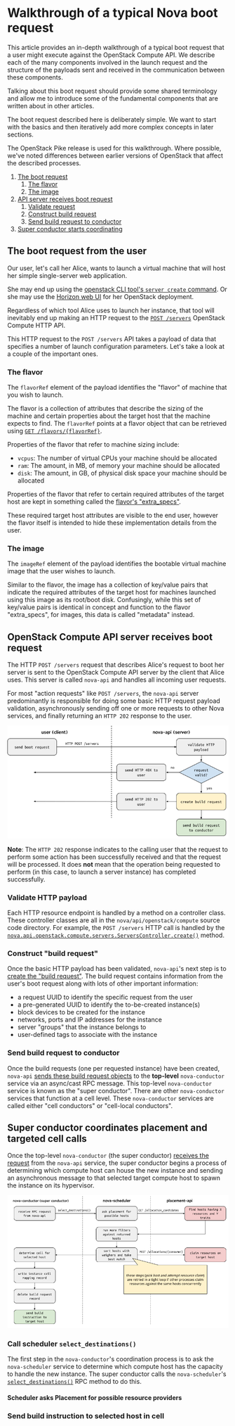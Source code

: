 # Walkthrough of a typical Nova boot request

This article provides an in-depth walkthrough of a typical boot request that a
user might execute against the OpenStack Compute API. We describe each of the
many components involved in the launch request and the structure of the
payloads sent and received in the communication between these components.

Talking about this boot request should provide some shared terminology and
allow me to introduce some of the fundamental components that are written about
in other articles.

The boot request described here is deliberately simple. We want to start with
the basics and then iteratively add more complex concepts in later sections.

The OpenStack Pike release is used for this walkthrough. Where possible, we've
noted differences between earlier versions of OpenStack that affect the
described processes.

1. [The boot request](#the-boot-request-from-the-user)
    1. [The flavor](#the-flavor)
    1. [The image](#the-image)
1. [API server receives boot request](#openstack-compute-api-server-receives-boot-request)
    1. [Validate request](#validate-http-payload)
    1. [Construct build request](#construct-build-request)
    1. [Send build request to conductor](#send-build-request-to-conductor)
1. [Super conductor starts coordinating](#super-conductor-coordinates-placement-and-target-cell-calls)

## The boot request from the user

Our user, let's call her Alice, wants to launch a virtual machine that will
host her simple single-server web application.

She may end up using the [openstack CLI tool's `server create`
command](https://docs.openstack.org/python-openstackclient/latest/cli/command-objects/server.html#server-create).
Or she may use the [Horizon web UI](https://docs.openstack.org/horizon/latest/)
for her OpenStack deployment.

Regardless of which tool Alice uses to launch her instance, that tool
will inevitably end up making an HTTP request to the [`POST
/servers`](https://developer.openstack.org/api-ref/compute/#create-server)
OpenStack Compute HTTP API.

This HTTP request to the `POST /servers` API takes a payload of data that
specifies a number of launch configuration parameters. Let's take a look at a
couple of the important ones.

### The flavor

The `flavorRef` element of the payload identifies the "flavor" of machine that
you wish to launch.

The flavor is a collection of attributes that describe the sizing of the
machine and certain properties about the target host that the machine expects
to find. The `flavorRef` points at a flavor object that can be retrieved using
[`GET /flavors/{flavorRef}`](https://developer.openstack.org/api-ref/compute/#show-flavor-details).

Properties of the flavor that refer to machine sizing include:

* `vcpus`: The number of virtual CPUs your machine should be allocated
* `ram`: The amount, in MB, of memory your machine should be allocated
* `disk`: The amount, in GB, of physical disk space your machine should be
  allocated

Properties of the flavor that refer to certain required attributes of the
target host are kept in something called the [flavor's "extra\_specs"](https://developer.openstack.org/api-ref/compute/#show-flavor-details).

These required target host attributes are visible to the end user, however the
flavor itself is intended to hide these implementation details from the user.

### The image

The `imageRef` element of the payload identifies the bootable virtual machine
image that the user wishes to launch.

Similar to the flavor, the image has a collection of key/value pairs that
indicate the required attributes of the target host for machines launched using
this image as its root/boot disk. Confusingly, while this set of key/value
pairs is identical in concept and function to the flavor "extra\_specs", for
images, this data is called "metadata" instead.

## OpenStack Compute API server receives boot request

The HTTP `POST /servers` request that describes Alice's request to boot her
server is sent to the OpenStack Compute API server by the client that Alice
uses. This server is called `nova-api` and handles all incoming user requests.

For most "action requests" like `POST /servers`, the `nova-api` server
predominantly is responsible for doing some basic HTTP request payload
validation, asynchronously sending off one or more requests to other Nova
services, and finally returning an `HTTP 202` response to the user.

![User boot request to nova-api](images/nova-api-receives-boot-request.png "nova-api receives a boot request")

**Note**: The `HTTP 202` response indicates to the calling user that the
request to perform some action has been successfully received and that the
request will be processed. It does **not** mean that the operation being
requested to perform (in this case, to launch a server instance) has completed
successfully.

### Validate HTTP payload

Each HTTP resource endpoint is handled by a method on a controller class. These
controller classes are all in the `nova/api/openstack/compute` source code
directory. For example, the `POST /servers` HTTP call is handled by the
[`nova.api.openstack.compute.servers.ServersController.create()`](https://github.com/openstack/nova/blob/stable/pike/nova/api/openstack/compute/servers.py#L453) method.

### Construct "build request"

Once the basic HTTP payload has been validated, `nova-api`'s next step is to
[create the "build request"](https://github.com/openstack/nova/blob/stable/pike/nova/compute/api.py#L880).
The build request contains information from the user's boot request along with
lots of other important information:

* a request UUID to identify the specific request from the user
* a pre-generated UUID to identify the to-be-created instance(s)
* block devices to be created for the instance
* networks, ports and IP addresses for the instance
* server "groups" that the instance belongs to
* user-defined tags to associate with the instance

### Send build request to conductor

Once the build requests (one per requested instance) have been created,
`nova-api` [sends these build request objects](https://github.com/openstack/nova/blob/stable/pike/nova/compute/api.py#L1170) to the **top-level** `nova-conductor` service
via an async/cast RPC message. This top-level `nova-conductor` service is known
as the "super conductor". There are other `nova-conductor` services that
function at a cell level. These `nova-conductor` services are called either
"cell conductors" or "cell-local conductors".

## Super conductor coordinates placement and targeted cell calls

Once the top-level `nova-conductor` (the super conductor) [receives the request](https://github.com/openstack/nova/blob/stable/pike/nova/conductor/manager.py#L1018)
from the `nova-api` service, the super conductor begins a process of
determining which compute host can house the new instance and sending an
asynchronous message to that selected target compute host to spawn the instance
on its hypervisor.

![nova-conductor coordination](images/nova-conductor-coordination.png "nova-conductor coordinates scheduling and sending build instructions to target host")

### Call scheduler `select_destinations()`

The first step in the `nova-conductor`'s coordination process is to ask the
`nova-scheduler` service to determine which compute host has the capacity to
handle the new instance. The super conductor calls the `nova-scheduler`'s
[`select_destinations()`](https://github.com/openstack/nova/blob/stable/pike/nova/conductor/manager.py#L625) RPC method to do this.

#### Scheduler asks Placement for possible resource providers

### Send build instruction to selected host in cell

